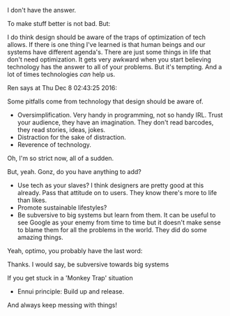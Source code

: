 I don't have the answer.

To make stuff better is not bad. But:

I do think design should be aware of the traps of optimization of tech allows. If there is one thing I've learned is that human beings and our systems have different agenda's. There are just some things in life that don't need optimization. It gets very awkward when you start believing technology has the answer to all of your problems. But it's tempting. And a lot of times technologies _can_ help us. 

Ren says at Thu Dec  8 02:43:25 2016:

Some pitfalls come from technology that design should be aware of.
- Oversimplification. Very handy in programming, not so handy IRL. Trust your audience, they have an imagination. They don't read barcodes, they read stories, ideas, jokes. 
- Distraction for the sake of distraction. 
- Reverence of technology. 

Oh, I'm so strict now, all of a sudden. 

But, yeah. Gonz, do you have anything to add? 
- Use tech as your slaves? I think designers are pretty good at this already. Pass that attitude on to users. They know there's more to life than likes. 
- Promote sustainable lifestyles?
- Be subversive to big systems but learn from them. It can be useful to see Google as your enemy from time to time but it doesn't make sense to blame them for all the problems in the world. They did do some amazing things.

Yeah, optimo, you probably have the last word:

Thanks. I would say, be subversive towards big systems 

If you get stuck in a 'Monkey Trap' situation
- Ennui principle: Build up and release.

And always keep messing with things!

